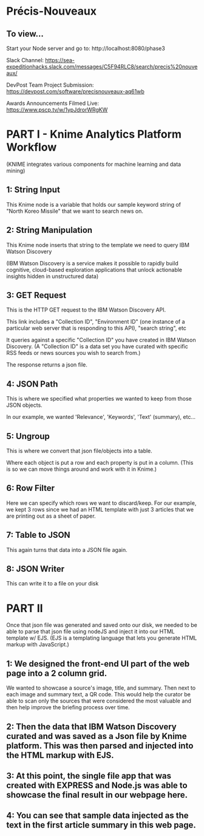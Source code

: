 # Précis-Nouveaux

## To view...
Start your Node server and go to: http://localhost:8080/phase3

Slack Channel: 
https://sea-expeditionhacks.slack.com/messages/C5F94RLC8/search/precis%20nouveaux/ 

DevPost Team Project Submission: 
https://devpost.com/software/precisnouveaux-aq61wb

Awards Announcements Filmed Live:
https://www.pscp.tv/w/1ypJdrorWRgKW



# PART I -  Knime Analytics Platform Workflow 
(KNIME integrates various components for machine learning and data mining) 


## 1: String Input 
This Knime node is a variable that holds our sample keyword string of "North Koreo Missile" that we want to search news on.


## 2: String Manipulation
		
This Knime node inserts that string to the template we need to query IBM Watson Discovery

(IBM Watson Discovery is a service makes it possible to rapidly build cognitive, cloud-based exploration applications that unlock actionable insights hidden in unstructured data)


## 3: GET Request
This is the HTTP GET request to the IBM Watson Discovery API.

This link includes a "Collection ID", "Environment ID" (one instance of a particular web server that is responding to this API), "search string", etc  

It queries against a specific "Collection ID" you have created in IBM Watson Discovery. (A "Collection ID" is a data set you have curated with specific RSS feeds or news sources you wish to search from.)

The response returns a json file. 


## 4: JSON Path
This is  where we specified what properties we wanted to keep from those JSON objects. 

In our example, we wanted 'Relevance', 'Keywords', 'Text' (summary), etc...


## 5: Ungroup
This is where we convert that json file/objects into a table. 

Where each object is put a row and each property is put in a column. (This is so we can move things around and work with it in Knime.)


## 6: Row Filter
Here we can specify which rows we want to discard/keep.
For our example, we kept 3 rows since we had an HTML template with just 3 articles that we are printing out as a sheet of paper.


## 7: Table to JSON
This again turns that data into a JSON file again.


## 8: JSON Writer
This can write it to a file on your disk 






# PART II 


Once that json file was generated and saved onto our disk, we needed to be able to parse that json file using nodeJS and inject it into our HTML template w/ EJS. (EJS is a templating language that lets you generate HTML markup with JavaScript.) 



## 1: We designed the front-end UI part of the web page into a 2 column grid. 
We wanted to showcase a source's image, title, and summary. Then next to each image and summary text, a QR code. This would help the curator be able to scan only the sources that were considered the most valuable and then help improve the briefing process over time.

## 2: Then the data that IBM Watson Discovery curated and was saved as a Json file by Knime platform. This was then parsed and injected into the HTML markup with EJS. 
  
  
## 3: At this point, the single file app that was created with EXPRESS and Node.js was able to showcase the final result in our webpage here.  

## 4: You can see that sample data injected as the text in the first article summary in this web page. 










